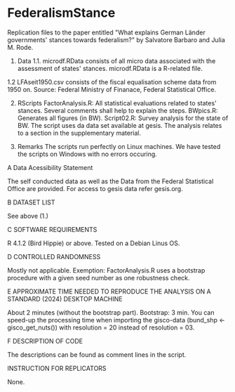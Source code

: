 # FederalismStance
Replication files to the paper entitled "What explains German Länder governments' stances towards federalism?" by Salvatore Barbaro and Julia M. Rode. 


1. Data
1.1. microdf.RData consists of all micro data associated with the assessment of states' stances. microdf.RData is a R-related file. 

1.2 LFAseit1950.csv consists of the fiscal equalisation scheme data from 1950 on. Source: Federal Ministry of Finanace, Federal Statistical Office.

2. RScripts
FactorAnalysis.R: All statistical evaluations related to states' stances. Several comments shall help to explain the steps.
BWpics.R: Generates all figures (in BW). 
Script02.R: Survey analysis for the state of BW. The script uses da data set available at gesis. The analysis relates to a section in the supplementary material.

3. Remarks
The scripts run perfectly on Linux machines. We have tested the scripts on Windows with no errors occuring.

A Data Acessibility Statement

The self conducted data as well as the Data from the Federal Statistical Office are provided. For access to gesis data refer gesis.org.

B DATASET LIST

See above (1.)

C SOFTWARE REQUIREMENTS

R 4.1.2 (Bird Hippie) or above. Tested on a Debian Linus OS.

D CONTROLLED RANDOMNESS

Mostly not applicable. Exemption: FactorAnalysis.R uses a bootstrap procedure with a given seed number as one robustness check.

E APPROXIMATE TIME NEEDED TO REPRODUCE THE ANALYSIS ON A STANDARD (2024) DESKTOP MACHINE

About 2 minutes (without the bootstrap part). Bootstrap: 3 min. You can speed-up the processing time when importing the gisco-data (bund_shp <- gisco_get_nuts()) with resolution = 20 instead of resolution = 03.

F DESCRIPTION OF CODE

The descriptions can be found as comment lines in the script.

INSTRUCTION FOR REPLICATORS

None. 
